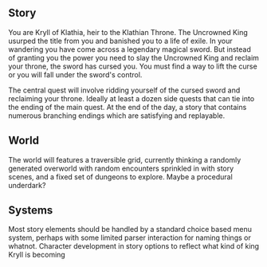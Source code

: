 ## Story

You are Kryll of Klathia, heir to the Klathian Throne. The Uncrowned King usurped the title from you and banished you to a life of exile. In your wandering you have come across a legendary magical sword. But instead of granting you the power you need to slay the Uncrowned King and reclaim your throne, the sword has cursed you. You must find a way to lift the curse or you will fall under the sword's control.

The central quest will involve ridding yourself of the cursed sword and reclaiming your throne. Ideally at least a dozen side quests that can tie into the ending of the main quest. At the end of the day, a story that contains numerous branching endings which are satisfying and replayable.

## World

The world will features a traversible grid, currently thinking a randomly generated overworld with random encounters sprinkled in with story scenes, and a fixed set of dungeons to explore. Maybe a procedural underdark?

## Systems

Most story elements should be handled by a standard choice based menu system, perhaps with some limited parser interaction for naming things or whatnot. Character development in story options to reflect what kind of king Kryll is becoming
